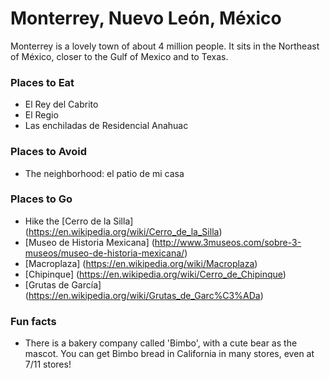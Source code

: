 # Monterrey, Nuevo León, México

Monterrey is a lovely town of about 4 million people. It sits in the Northeast of México, closer to the Gulf of Mexico and to Texas.

### Places to Eat
- El Rey del Cabrito
- El Regio
- Las enchiladas de Residencial Anahuac

### Places to Avoid
- The neighborhood: el patio de mi casa

### Places to Go
- Hike the [Cerro de la Silla] (https://en.wikipedia.org/wiki/Cerro_de_la_Silla)
- [Museo de Historia Mexicana] (http://www.3museos.com/sobre-3-museos/museo-de-historia-mexicana/)
- [Macroplaza] (https://en.wikipedia.org/wiki/Macroplaza)
- [Chipinque] (https://en.wikipedia.org/wiki/Cerro_de_Chipinque)
- [Grutas de García] (https://en.wikipedia.org/wiki/Grutas_de_Garc%C3%ADa)

### Fun facts
- There is a bakery company called 'Bimbo', with a cute bear as the mascot. You can get Bimbo bread in California in many stores, even at 7/11 stores!
